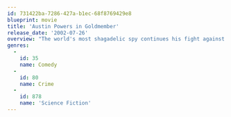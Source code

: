 ```yaml
---
id: 731422ba-7286-427a-b1ec-68f8769429e8
blueprint: movie
title: 'Austin Powers in Goldmember'
release_date: '2002-07-26'
overview: "The world's most shagadelic spy continues his fight against Dr. Evil. This time, the diabolical doctor and his clone, Mini-Me, team up with a new foe -- '70s kingpin Goldmember. While pursuing the team of villains to stop them from world domination, Austin gets help from his dad and an old girlfriend."
genres:
  -
    id: 35
    name: Comedy
  -
    id: 80
    name: Crime
  -
    id: 878
    name: 'Science Fiction'
---
```

